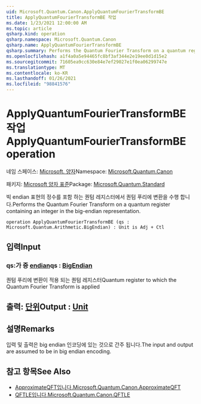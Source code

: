 ```yaml
---
uid: Microsoft.Quantum.Canon.ApplyQuantumFourierTransformBE
title: ApplyQuantumFourierTransformBE 작업
ms.date: 1/23/2021 12:00:00 AM
ms.topic: article
qsharp.kind: operation
qsharp.namespace: Microsoft.Quantum.Canon
qsharp.name: ApplyQuantumFourierTransformBE
qsharp.summary: Performs the Quantum Fourier Transform on a quantum register containing an integer in the big-endian representation.
ms.openlocfilehash: a1f4a0a5e94465fc8bf3af344e2e19ee0d1d15e2
ms.sourcegitcommit: 71605ea9cc630e84e7ef29027e1f0ea06299747e
ms.translationtype: MT
ms.contentlocale: ko-KR
ms.lasthandoff: 01/26/2021
ms.locfileid: "98841576"
---
```

# <a name="applyquantumfouriertransformbe-operation"></a><span data-ttu-id="a8bfe-102">ApplyQuantumFourierTransformBE 작업</span><span class="sxs-lookup"><span data-stu-id="a8bfe-102">ApplyQuantumFourierTransformBE operation</span></span>

<span data-ttu-id="a8bfe-103">네임 스페이스: [Microsoft. 양자](xref:Microsoft.Quantum.Canon)</span><span class="sxs-lookup"><span data-stu-id="a8bfe-103">Namespace: [Microsoft.Quantum.Canon](xref:Microsoft.Quantum.Canon)</span></span>

<span data-ttu-id="a8bfe-104">패키지: [Microsoft 양자 표준](https://nuget.org/packages/Microsoft.Quantum.Standard)</span><span class="sxs-lookup"><span data-stu-id="a8bfe-104">Package: [Microsoft.Quantum.Standard](https://nuget.org/packages/Microsoft.Quantum.Standard)</span></span>


<span data-ttu-id="a8bfe-105">빅 endian 표현의 정수를 포함 하는 퀀텀 레지스터에서 퀀텀 푸리에 변환을 수행 합니다.</span><span class="sxs-lookup"><span data-stu-id="a8bfe-105">Performs the Quantum Fourier Transform on a quantum register containing an integer in the big-endian representation.</span></span>

```qsharp
operation ApplyQuantumFourierTransformBE (qs : Microsoft.Quantum.Arithmetic.BigEndian) : Unit is Adj + Ctl
```


## <a name="input"></a><span data-ttu-id="a8bfe-106">입력</span><span class="sxs-lookup"><span data-stu-id="a8bfe-106">Input</span></span>

### <a name="qs--bigendian"></a><span data-ttu-id="a8bfe-107">qs:가 중 [endian](xref:Microsoft.Quantum.Arithmetic.BigEndian)</span><span class="sxs-lookup"><span data-stu-id="a8bfe-107">qs : [BigEndian](xref:Microsoft.Quantum.Arithmetic.BigEndian)</span></span>

<span data-ttu-id="a8bfe-108">퀀텀 푸리에 변환이 적용 되는 퀀텀 레지스터</span><span class="sxs-lookup"><span data-stu-id="a8bfe-108">Quantum register to which the Quantum Fourier Transform is applied</span></span>



## <a name="output--unit"></a><span data-ttu-id="a8bfe-109">출력: [단위](xref:microsoft.quantum.lang-ref.unit)</span><span class="sxs-lookup"><span data-stu-id="a8bfe-109">Output : [Unit](xref:microsoft.quantum.lang-ref.unit)</span></span>



## <a name="remarks"></a><span data-ttu-id="a8bfe-110">설명</span><span class="sxs-lookup"><span data-stu-id="a8bfe-110">Remarks</span></span>

<span data-ttu-id="a8bfe-111">입력 및 출력은 big endian 인코딩에 있는 것으로 간주 됩니다.</span><span class="sxs-lookup"><span data-stu-id="a8bfe-111">The input and output are assumed to be in big endian encoding.</span></span>

## <a name="see-also"></a><span data-ttu-id="a8bfe-112">참고 항목</span><span class="sxs-lookup"><span data-stu-id="a8bfe-112">See Also</span></span>

- [<span data-ttu-id="a8bfe-113">ApproximateQFT입니다.</span><span class="sxs-lookup"><span data-stu-id="a8bfe-113">Microsoft.Quantum.Canon.ApproximateQFT</span></span>](xref:Microsoft.Quantum.Canon.ApproximateQFT)
- [<span data-ttu-id="a8bfe-114">QFTLE입니다.</span><span class="sxs-lookup"><span data-stu-id="a8bfe-114">Microsoft.Quantum.Canon.QFTLE</span></span>](xref:Microsoft.Quantum.Canon.QFTLE)